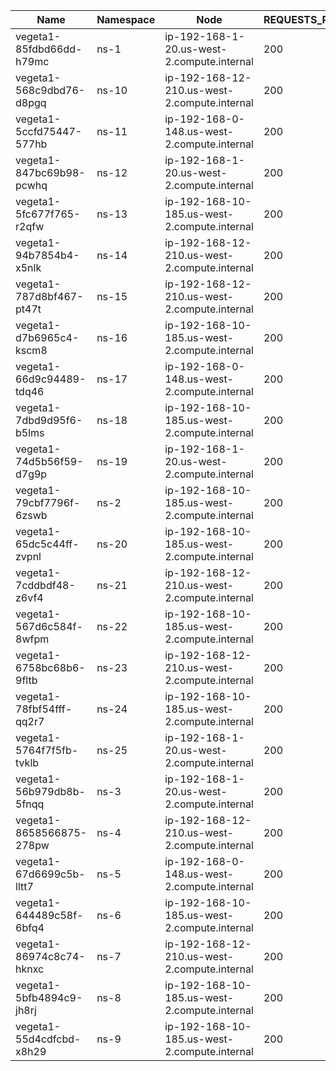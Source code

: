 | Name | Namespace | Node | REQUESTS_PER_SECOND | DURATION | CONNECTIONS | MAX_CONNECTIONS |
|------|-----------|------|---------------------|----------|-------------|-----------------|
| vegeta1-85fdbd66dd-h79mc | ns-1 | ip-192-168-1-20.us-west-2.compute.internal | 200 | 10m | 100 | 100 |
| vegeta1-568c9dbd76-d8pgq | ns-10 | ip-192-168-12-210.us-west-2.compute.internal | 200 | 10m | 100 | 100 |
| vegeta1-5ccfd75447-577hb | ns-11 | ip-192-168-0-148.us-west-2.compute.internal | 200 | 10m | 100 | 100 |
| vegeta1-847bc69b98-pcwhq | ns-12 | ip-192-168-1-20.us-west-2.compute.internal | 200 | 10m | 100 | 100 |
| vegeta1-5fc677f765-r2qfw | ns-13 | ip-192-168-10-185.us-west-2.compute.internal | 200 | 10m | 100 | 100 |
| vegeta1-94b7854b4-x5nlk | ns-14 | ip-192-168-12-210.us-west-2.compute.internal | 200 | 10m | 100 | 100 |
| vegeta1-787d8bf467-pt47t | ns-15 | ip-192-168-12-210.us-west-2.compute.internal | 200 | 10m | 100 | 100 |
| vegeta1-d7b6965c4-kscm8 | ns-16 | ip-192-168-10-185.us-west-2.compute.internal | 200 | 10m | 100 | 100 |
| vegeta1-66d9c94489-tdq46 | ns-17 | ip-192-168-0-148.us-west-2.compute.internal | 200 | 10m | 100 | 100 |
| vegeta1-7dbd9d95f6-b5lms | ns-18 | ip-192-168-10-185.us-west-2.compute.internal | 200 | 10m | 100 | 100 |
| vegeta1-74d5b56f59-d7g9p | ns-19 | ip-192-168-1-20.us-west-2.compute.internal | 200 | 10m | 100 | 100 |
| vegeta1-79cbf7796f-6zswb | ns-2 | ip-192-168-10-185.us-west-2.compute.internal | 200 | 10m | 100 | 100 |
| vegeta1-65dc5c44ff-zvpnl | ns-20 | ip-192-168-10-185.us-west-2.compute.internal | 200 | 10m | 100 | 100 |
| vegeta1-7cddbdf48-z6vf4 | ns-21 | ip-192-168-12-210.us-west-2.compute.internal | 200 | 10m | 100 | 100 |
| vegeta1-567d6c584f-8wfpm | ns-22 | ip-192-168-10-185.us-west-2.compute.internal | 200 | 10m | 100 | 100 |
| vegeta1-6758bc68b6-9fltb | ns-23 | ip-192-168-12-210.us-west-2.compute.internal | 200 | 10m | 100 | 100 |
| vegeta1-78fbf54fff-qq2r7 | ns-24 | ip-192-168-10-185.us-west-2.compute.internal | 200 | 10m | 100 | 100 |
| vegeta1-5764f7f5fb-tvklb | ns-25 | ip-192-168-1-20.us-west-2.compute.internal | 200 | 10m | 100 | 100 |
| vegeta1-56b979db8b-5fnqq | ns-3 | ip-192-168-1-20.us-west-2.compute.internal | 200 | 10m | 100 | 100 |
| vegeta1-8658566875-278pw | ns-4 | ip-192-168-12-210.us-west-2.compute.internal | 200 | 10m | 100 | 100 |
| vegeta1-67d6699c5b-lltt7 | ns-5 | ip-192-168-0-148.us-west-2.compute.internal | 200 | 10m | 100 | 100 |
| vegeta1-644489c58f-6bfq4 | ns-6 | ip-192-168-10-185.us-west-2.compute.internal | 200 | 10m | 100 | 100 |
| vegeta1-86974c8c74-hknxc | ns-7 | ip-192-168-12-210.us-west-2.compute.internal | 200 | 10m | 100 | 100 |
| vegeta1-5bfb4894c9-jh8rj | ns-8 | ip-192-168-10-185.us-west-2.compute.internal | 200 | 10m | 100 | 100 |
| vegeta1-55d4cdfcbd-x8h29 | ns-9 | ip-192-168-10-185.us-west-2.compute.internal | 200 | 10m | 100 | 100 |
